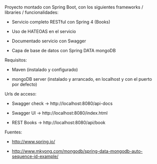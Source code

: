 Proyecto montado con Spring Boot, con los siguientes frameworks / libraries / funcionalidades:

 - Servicio completo RESTful con Spring 4 (Books)

 - Uso de HATEOAS en el servicio

 - Documentado servicio con Swagger

 - Capa de base de datos con Spring DATA mongoDB



 Requisitos:

 - Maven (instalado y configurado)

 - mongoDB server (instalado y arrancado, en localhost y con el puerto por defecto)



Urls de acceso:

 - Swagger check -> http://localhost:8080/api-docs

 - Swagger UI    -> http://localhost:8080/index.html

 - REST Books    -> http://localhost:8080/api/book



Fuentes:

 - http://www.spring.io/

 - http://www.mkyong.com/mongodb/spring-data-mongodb-auto-sequence-id-example/



